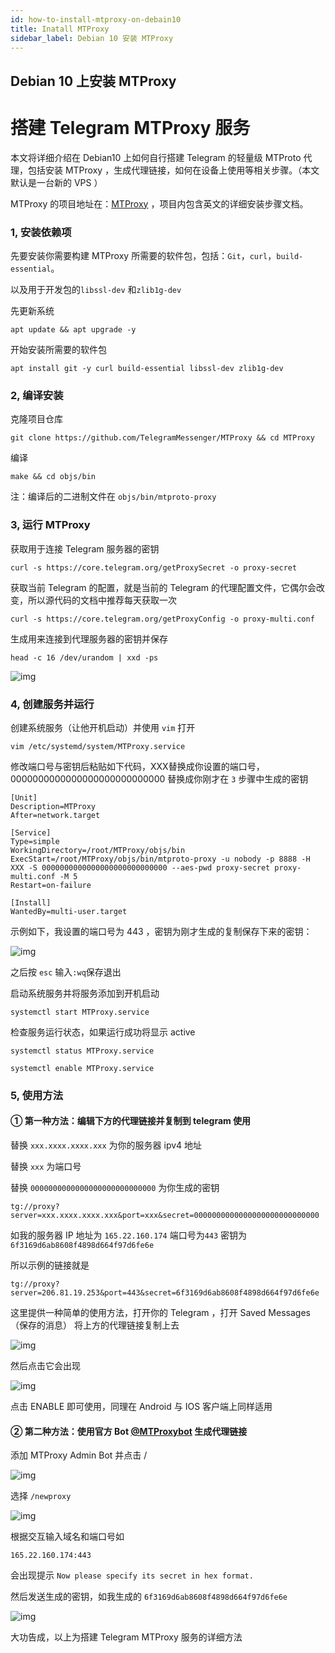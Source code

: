 ```yaml
---
id: how-to-install-mtproxy-on-debain10
title: Inatall MTProxy
sidebar_label: Debian 10 安装 MTProxy 
---
```

## Debian 10 上安装 MTProxy

# 搭建 Telegram MTProxy 服务

本文将详细介绍在 Debian10 上如何自行搭建 Telegram 的轻量级 MTProto 代理，包括安装 MTProxy ，生成代理链接，如何在设备上使用等相关步骤。（本文默认是一台新的 VPS ）

MTProxy 的项目地址在：[MTProxy](https://github.com/TelegramMessenger/MTProxy) ，项目内包含英文的详细安装步骤文档。

### 1, 安装依赖项

先要安装你需要构建 MTProxy 所需要的软件包，包括：`Git`，`curl`，`build-essential`。

以及用于开发包的`libssl-dev` 和`zlib1g-dev`

先更新系统

```
apt update && apt upgrade -y
```

开始安装所需要的软件包

```
apt install git -y curl build-essential libssl-dev zlib1g-dev
```

### 2, 编译安装

克隆项目仓库

```
git clone https://github.com/TelegramMessenger/MTProxy && cd MTProxy
```

编译

```
make && cd objs/bin
```

注：编译后的二进制文件在 `objs/bin/mtproto-proxy`

### 3, 运行 MTProxy

获取用于连接 Telegram 服务器的密钥

```
curl -s https://core.telegram.org/getProxySecret -o proxy-secret
```

获取当前 Telegram 的配置，就是当前的 Telegram 的代理配置文件，它偶尔会改变，所以源代码的文档中推荐每天获取一次

```
curl -s https://core.telegram.org/getProxyConfig -o proxy-multi.conf
```

生成用来连接到代理服务器的密钥并保存

```
head -c 16 /dev/urandom | xxd -ps
```

![img](https://i.loli.net/2019/07/28/5d3d3f37a1f6b66793.png)

### 4, 创建服务并运行

创建系统服务（让他开机启动）并使用 `vim` 打开

```
vim /etc/systemd/system/MTProxy.service
```

修改端口号与密钥后粘贴如下代码，XXX替换成你设置的端口号，0000000000000000000000000000 替换成你刚才在 `3` 步骤中生成的密钥

```
[Unit]
Description=MTProxy
After=network.target
​
[Service]
Type=simple
WorkingDirectory=/root/MTProxy/objs/bin
ExecStart=/root/MTProxy/objs/bin/mtproto-proxy -u nobody -p 8888 -H XXX -S 0000000000000000000000000000 --aes-pwd proxy-secret proxy-multi.conf -M 5
Restart=on-failure
​
[Install]
WantedBy=multi-user.target
```

示例如下，我设置的端口号为 443 ，密钥为刚才生成的复制保存下来的密钥：

![img](https://i.loli.net/2019/07/28/5d3d4742b167935727.png)

之后按 `esc` 输入`:wq`保存退出

启动系统服务并将服务添加到开机启动

```
systemctl start MTProxy.service
```

检查服务运行状态，如果运行成功将显示 active

```
systemctl status MTProxy.service
```

```
systemctl enable MTProxy.service
```

### 5, 使用方法

#### ① 第一种方法：编辑下方的代理链接并复制到 telegram 使用

替换 `xxx.xxxx.xxxx.xxx` 为你的服务器 ipv4 地址

替换 `xxx` 为端口号

替换 `0000000000000000000000000000` 为你生成的密钥

```
tg://proxy?server=xxx.xxxx.xxxx.xxx&port=xxx&secret=0000000000000000000000000000
```

如我的服务器 IP 地址为 `165.22.160.174` 端口号为`443` 密钥为 `6f3169d6ab8608f4898d664f97d6fe6e`

所以示例的链接就是

```
tg://proxy?server=206.81.19.253&port=443&secret=6f3169d6ab8608f4898d664f97d6fe6e
```

这里提供一种简单的使用方法，打开你的 Telegram ，打开 Saved Messages（保存的消息） 将上方的代理链接复制上去

![img](https://i.loli.net/2019/07/28/5d3d4a521c71938423.png)

然后点击它会出现

![img](https://i.loli.net/2019/07/28/5d3d4ab51a72f72714.png)

点击 ENABLE 即可使用，同理在 Android 与 IOS 客户端上同样适用

#### ② 第二种方法：使用官方 Bot [@MTProxybot](https://t.me/mtproxybot) 生成代理链接

添加 MTProxy Admin Bot 并点击 /

![img](https://i.loli.net/2019/07/28/5d3d4b9f67c1290079.png)

选择 `/newproxy`

![img](https://i.loli.net/2019/07/28/5d3d4c94d38be87673.png)

根据交互输入域名和端口号如

```
165.22.160.174:443
```

会出现提示 `Now please specify its secret in hex format.`

然后发送生成的密钥，如我生成的 `6f3169d6ab8608f4898d664f97d6fe6e`

![img](https://i.loli.net/2019/07/28/5d3d4e3e2fd6b74719.png)

大功告成，以上为搭建 Telegram MTProxy 服务的详细方法